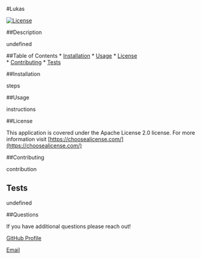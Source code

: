#Lukas

[![License](https://img.shields.io/badge/License-Apache%202.0-yellowgreen.svg)](https://opensource.org/licenses/Apache-2.0) 

##Description

undefined

##Table of Contents
    * [Installation](#installation)
    * [Usage](#usage)
    * [License](#license)    
    * [Contributing](#Contributing)
    * [Tests](#Tests)

##Installation

steps

##Usage

instructions

##License

This application is covered under the Apache License 2.0 license. For more information visit [https://choosealicense.com/](https://choosealicense.com/)

##Contributing

contribution

## Tests

undefined

##Questions

If you have additional questions please reach out!
    
[GitHub Profile](https://github.com/lrk83)

[Email](lrk83@cornell.edu)
